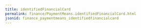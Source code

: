 ```yaml
---
title: identifiedFinancialCard
permalink: finance/PaymentMeans.identifiedFinancialCard.html
jsonid: finance_paymentmeans_identifiedfinancialcard
---
```

